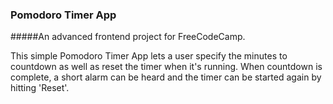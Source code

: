 ### Pomodoro Timer App

#####An advanced frontend project for FreeCodeCamp.

This simple Pomodoro Timer App lets a user specify the minutes to countdown as well as reset the timer when it's running. When countdown is complete, a short alarm can be heard and the timer can be started again by hitting 'Reset'.
